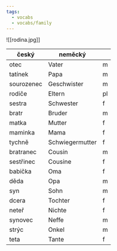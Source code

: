 ```yaml
---
tags:
  - vocabs
  - vocabs/family
---
```


![[rodina.jpg]]

| český      | neměcký         |     |
| ---------- | --------------- | --- |
| otec       | Vater           | m   |
| tatínek    | Papa            | m   |
| sourozenec | Geschwister     | m   |
| rodiče     | Eltern          | pl  |
| sestra     | Schwester       | f   |
| bratr      | Bruder          | m   |
| matka      | Mutter          | f   |
| maminka    | Mama            | f   |
| tychně     | Schwiegermutter | f   |
| bratranec  | Cousin          | m   |
| sestřinec  | Cousine         | f   |
| babička    | Oma             | f   |
| děda       | Opa             | m   |
| syn        | Sohn            | m   |
| dcera      | Tochter         | f   |
| neteř      | Nichte          | f   |
| synovec    | Neffe           | m   |
| strýc      | Onkel           | m   |
| teta       | Tante           | f   |